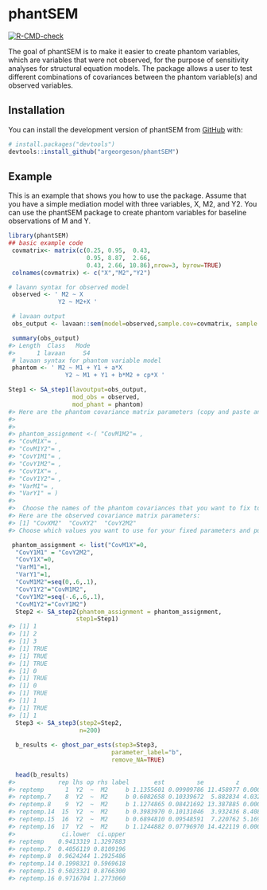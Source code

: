 
<!-- README.md is generated from README.Rmd. Please edit that file -->

# phantSEM

<!-- badges: start -->

[![R-CMD-check](https://github.com/argeorgeson/phantSEM/actions/workflows/R-CMD-check.yaml/badge.svg)](https://github.com/argeorgeson/phantSEM/actions/workflows/R-CMD-check.yaml)
<!-- badges: end -->

The goal of phantSEM is to make it easier to create phantom variables,
which are variables that were not observed, for the purpose of
sensitivity analyses for structural equation models. The package allows
a user to test different combinations of covariances between the phantom
variable(s) and observed variables.

## Installation

You can install the development version of phantSEM from
[GitHub](https://github.com/argeorgeson/phantSEM) with:

``` r
# install.packages("devtools")
devtools::install_github("argeorgeson/phantSEM")
```

## Example

This is an example that shows you how to use the package. Assume that
you have a simple mediation model with three variables, X, M2, and Y2.
You can use the phantSEM package to create phantom variables for
baseline observations of M and Y.

``` r
library(phantSEM)
## basic example code
 covmatrix<- matrix(c(0.25, 0.95,  0.43,
                      0.95, 8.87,  2.66,
                      0.43, 2.66, 10.86),nrow=3, byrow=TRUE)
 colnames(covmatrix) <- c("X","M2","Y2")

# lavann syntax for observed model
 observed <- ' M2 ~ X
              Y2 ~ M2+X '

 # lavaan output
 obs_output <- lavaan::sem(model=observed,sample.cov=covmatrix, sample.nobs = 200)

 summary(obs_output)
#> Length  Class   Mode 
#>      1 lavaan     S4
 # lavaan syntax for phantom variable model
 phantom <- ' M2 ~ M1 + Y1 + a*X
                Y2 ~ M1 + Y1 + b*M2 + cp*X '

Step1 <- SA_step1(lavoutput=obs_output,
                  mod_obs = observed,
                  mod_phant = phantom)
#> Here are the phantom covariance matrix parameters (copy and paste and add values/names for step2):
#> 
#> 
#> phantom_assignment <-( "CovM1M2"= ,
#> "CovM1X"= ,
#> "CovM1Y2"= ,
#> "CovY1M1"= ,
#> "CovY1M2"= ,
#> "CovY1X"= ,
#> "CovY1Y2"= ,
#> "VarM1"= ,
#> "VarY1" = )
#> 
#>  Choose the names of the phantom covariances that you want to fix to single values and put in a vector. These will be used for the fixed_names argument in the SA_step2 function.  The phantom covariance parameters that you want to vary should be put in a list and used as the test_names argument.
#> Here are the observed covariance matrix parameters:
#> [1] "CovXM2"  "CovXY2"  "CovY2M2"
#> Choose which values you want to use for your fixed parameters and put their names in a vector (fixed_values). Make sure the order is the same for both vectors.

 phantom_assignment <- list("CovM1X"=0,
  "CovY1M1" = "CovY2M2",
  "CovY1X"=0,
  "VarM1"=1,
  "VarY1"=1,
  "CovM1M2"=seq(0,.6,.1),
  "CovY1Y2"="CovM1M2",
  "CovY1M2"=seq(-.6,.6,.1),
  "CovM1Y2"="CovY1M2")
  Step2 <- SA_step2(phantom_assignment = phantom_assignment,
                   step1=Step1)
#> [1] 1
#> [1] 2
#> [1] 3
#> [1] TRUE
#> [1] TRUE
#> [1] TRUE
#> [1] 0
#> [1] TRUE
#> [1] 0
#> [1] TRUE
#> [1] 1
#> [1] TRUE
#> [1] 1
  Step3 <- SA_step3(step2=Step2,
                    n=200)
  
  b_results <- ghost_par_ests(step3=Step3,
                             parameter_label="b",
                             remove_NA=TRUE)
  
  head(b_results)
#>            rep lhs op rhs label       est         se         z       pvalue
#> reptemp      1  Y2  ~  M2     b 1.1355601 0.09909786 11.458977 0.000000e+00
#> reptemp.7    8  Y2  ~  M2     b 0.6082658 0.10339672  5.882834 4.032996e-09
#> reptemp.8    9  Y2  ~  M2     b 1.1274865 0.08421692 13.387885 0.000000e+00
#> reptemp.14  15  Y2  ~  M2     b 0.3983970 0.10131046  3.932436 8.408924e-05
#> reptemp.15  16  Y2  ~  M2     b 0.6894810 0.09548591  7.220762 5.169198e-13
#> reptemp.16  17  Y2  ~  M2     b 1.1244882 0.07796970 14.422119 0.000000e+00
#>             ci.lower  ci.upper
#> reptemp    0.9413319 1.3297883
#> reptemp.7  0.4056119 0.8109196
#> reptemp.8  0.9624244 1.2925486
#> reptemp.14 0.1998321 0.5969618
#> reptemp.15 0.5023321 0.8766300
#> reptemp.16 0.9716704 1.2773060
```
